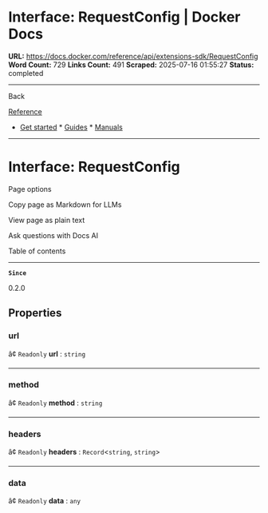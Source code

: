 # Interface: RequestConfig | Docker Docs

**URL:** https://docs.docker.com/reference/api/extensions-sdk/RequestConfig
**Word Count:** 729
**Links Count:** 491
**Scraped:** 2025-07-16 01:55:27
**Status:** completed

---

Back

[Reference](https://docs.docker.com/reference/)

  * [Get started](https://docs.docker.com/get-started/)   * [Guides](https://docs.docker.com/guides/)   * [Manuals](https://docs.docker.com/manuals/)

* * *

# Interface: RequestConfig

Page options

Copy page as Markdown for LLMs

View page as plain text

Ask questions with Docs AI

Table of contents

* * *

**`Since`**

0.2.0

## Properties

### url

â¢ `Readonly` **url** : `string`

* * *

### method

â¢ `Readonly` **method** : `string`

* * *

### headers

â¢ `Readonly` **headers** : `Record`<`string`, `string`>

* * *

### data

â¢ `Readonly` **data** : `any`